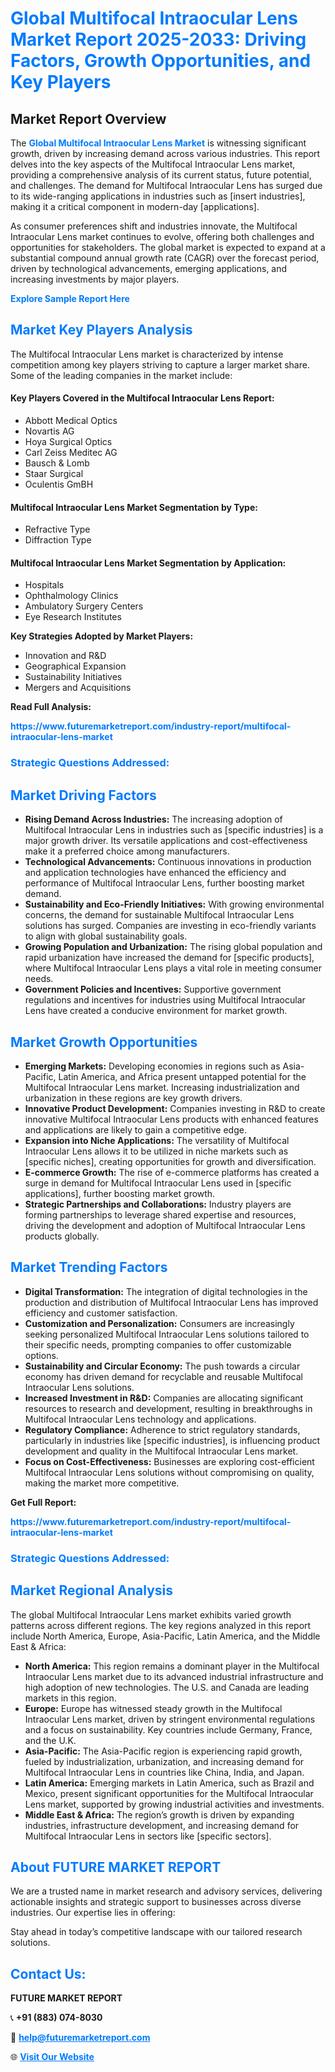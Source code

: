 <h1 style="color: #007BFF;">Global Multifocal Intraocular Lens Market Report 2025-2033: Driving Factors, Growth Opportunities, and Key Players</h1>

<section id="overview">
<h2>Market Report Overview</h2>
<p>The <a href="https://www.futuremarketreport.com/industry-report/multifocal-intraocular-lens-market" style="color: #007BFF; text-decoration: none;"><strong>Global Multifocal Intraocular Lens Market</strong></a> is witnessing significant growth, driven by increasing demand across various industries. This report delves into the key aspects of the Multifocal Intraocular Lens market, providing a comprehensive analysis of its current status, future potential, and challenges. The demand for Multifocal Intraocular Lens has surged due to its wide-ranging applications in industries such as [insert industries], making it a critical component in modern-day [applications].</p>
<p>As consumer preferences shift and industries innovate, the Multifocal Intraocular Lens market continues to evolve, offering both challenges and opportunities for stakeholders. The global market is expected to expand at a substantial compound annual growth rate (CAGR) over the forecast period, driven by technological advancements, emerging applications, and increasing investments by major players.</p>
</section>

<section id="overview">
<p><a href="https://www.futuremarketreport.com/request-sample/reportId=96942" style="color: #007BFF; text-decoration: none;"><strong>Explore Sample Report Here</strong></a></p>
</section>

<section id="key-players">
<h2 style="color: #007BFF;">Market Key Players Analysis</h2>
<p>The Multifocal Intraocular Lens market is characterized by intense competition among key players striving to capture a larger market share. Some of the leading companies in the market include:</p>
<h4>Key Players Covered in the Multifocal Intraocular Lens Report:</h4>
<ul><li>Abbott Medical Optics</li><li>Novartis AG</li><li>Hoya Surgical Optics</li><li>Carl Zeiss Meditec AG</li><li>Bausch &amp; Lomb</li><li>Staar Surgical</li><li>Oculentis GmBH</li></ul>
<h4>Multifocal Intraocular Lens Market Segmentation by Type:</h4>
<ul><li>Refractive Type</li><li>Diffraction Type</li></ul>

<h4>Multifocal Intraocular Lens Market Segmentation by Application:</h4>
<ul><li>Hospitals</li><li>Ophthalmology Clinics</li><li>Ambulatory Surgery Centers</li><li>Eye Research Institutes</li></ul>
<p><strong>Key Strategies Adopted by Market Players:</strong></p>
<ul>
<li>Innovation and R&D</li>
<li>Geographical Expansion</li>
<li>Sustainability Initiatives</li>
<li>Mergers and Acquisitions</li>
</ul>
</section>

<section>
<p><strong>Read Full Analysis: </strong></p><a href="https://www.futuremarketreport.com/industry-report/multifocal-intraocular-lens-market" style="color: #007BFF; text-decoration: none;"><strong>https://www.futuremarketreport.com/industry-report/multifocal-intraocular-lens-market</strong></a>
<h3 style="color: #007BFF;">Strategic Questions Addressed:</h3>
</section>

<section id="driving-factors">
<h2 style="color: #007BFF;">Market Driving Factors</h2>
<ul>
<li><strong>Rising Demand Across Industries:</strong> The increasing adoption of Multifocal Intraocular Lens in industries such as [specific industries] is a major growth driver. Its versatile applications and cost-effectiveness make it a preferred choice among manufacturers.</li>
<li><strong>Technological Advancements:</strong> Continuous innovations in production and application technologies have enhanced the efficiency and performance of Multifocal Intraocular Lens, further boosting market demand.</li>
<li><strong>Sustainability and Eco-Friendly Initiatives:</strong> With growing environmental concerns, the demand for sustainable Multifocal Intraocular Lens solutions has surged. Companies are investing in eco-friendly variants to align with global sustainability goals.</li>
<li><strong>Growing Population and Urbanization:</strong> The rising global population and rapid urbanization have increased the demand for [specific products], where Multifocal Intraocular Lens plays a vital role in meeting consumer needs.</li>
<li><strong>Government Policies and Incentives:</strong> Supportive government regulations and incentives for industries using Multifocal Intraocular Lens have created a conducive environment for market growth.</li>
</ul>
</section>

<section id="growth-opportunities">
<h2 style="color: #007BFF;">Market Growth Opportunities</h2>
<ul>
<li><strong>Emerging Markets:</strong> Developing economies in regions such as Asia-Pacific, Latin America, and Africa present untapped potential for the Multifocal Intraocular Lens market. Increasing industrialization and urbanization in these regions are key growth drivers.</li>
<li><strong>Innovative Product Development:</strong> Companies investing in R&D to create innovative Multifocal Intraocular Lens products with enhanced features and applications are likely to gain a competitive edge.</li>
<li><strong>Expansion into Niche Applications:</strong> The versatility of Multifocal Intraocular Lens allows it to be utilized in niche markets such as [specific niches], creating opportunities for growth and diversification.</li>
<li><strong>E-commerce Growth:</strong> The rise of e-commerce platforms has created a surge in demand for Multifocal Intraocular Lens used in [specific applications], further boosting market growth.</li>
<li><strong>Strategic Partnerships and Collaborations:</strong> Industry players are forming partnerships to leverage shared expertise and resources, driving the development and adoption of Multifocal Intraocular Lens products globally.</li>
</ul>
</section>

<section id="trending-factors">
<h2 style="color: #007BFF;">Market Trending Factors</h2>
<ul>
<li><strong>Digital Transformation:</strong> The integration of digital technologies in the production and distribution of Multifocal Intraocular Lens has improved efficiency and customer satisfaction.</li>
<li><strong>Customization and Personalization:</strong> Consumers are increasingly seeking personalized Multifocal Intraocular Lens solutions tailored to their specific needs, prompting companies to offer customizable options.</li>
<li><strong>Sustainability and Circular Economy:</strong> The push towards a circular economy has driven demand for recyclable and reusable Multifocal Intraocular Lens solutions.</li>
<li><strong>Increased Investment in R&D:</strong> Companies are allocating significant resources to research and development, resulting in breakthroughs in Multifocal Intraocular Lens technology and applications.</li>
<li><strong>Regulatory Compliance:</strong> Adherence to strict regulatory standards, particularly in industries like [specific industries], is influencing product development and quality in the Multifocal Intraocular Lens market.</li>
<li><strong>Focus on Cost-Effectiveness:</strong> Businesses are exploring cost-efficient Multifocal Intraocular Lens solutions without compromising on quality, making the market more competitive.</li>
</ul>
</section>

<section>
<p><strong>Get Full Report: </strong></p><a href="https://www.futuremarketreport.com/industry-report/multifocal-intraocular-lens-market" style="color: #007BFF; text-decoration: none;"><strong>https://www.futuremarketreport.com/industry-report/multifocal-intraocular-lens-market</strong></a>
<h3 style="color: #007BFF;">Strategic Questions Addressed:</h3>
</section>


<section id="regional-analysis">
<h2 style="color: #007BFF;">Market Regional Analysis</h2>
<p>The global Multifocal Intraocular Lens market exhibits varied growth patterns across different regions. The key regions analyzed in this report include North America, Europe, Asia-Pacific, Latin America, and the Middle East & Africa:</p>
<ul>
<li><strong>North America:</strong> This region remains a dominant player in the Multifocal Intraocular Lens market due to its advanced industrial infrastructure and high adoption of new technologies. The U.S. and Canada are leading markets in this region.</li>
<li><strong>Europe:</strong> Europe has witnessed steady growth in the Multifocal Intraocular Lens market, driven by stringent environmental regulations and a focus on sustainability. Key countries include Germany, France, and the U.K.</li>
<li><strong>Asia-Pacific:</strong> The Asia-Pacific region is experiencing rapid growth, fueled by industrialization, urbanization, and increasing demand for Multifocal Intraocular Lens in countries like China, India, and Japan.</li>
<li><strong>Latin America:</strong> Emerging markets in Latin America, such as Brazil and Mexico, present significant opportunities for the Multifocal Intraocular Lens market, supported by growing industrial activities and investments.</li>
<li><strong>Middle East & Africa:</strong> The region’s growth is driven by expanding industries, infrastructure development, and increasing demand for Multifocal Intraocular Lens in sectors like [specific sectors].</li>
</ul>
</section>

<footer>
<h2 style="color: #007BFF;">About FUTURE MARKET REPORT</h2>
<p>We are a trusted name in market research and advisory services, delivering actionable insights and strategic support to businesses across diverse industries. Our expertise lies in offering:</p>

<p>Stay ahead in today’s competitive landscape with our tailored research solutions.</p>

<h2 style="color: #007BFF;">Contact Us:</h2>
<p><strong>FUTURE MARKET REPORT</strong></p>
<p>📞 <strong>+91 (883) 074-8030</strong></p>
<p>📧 <strong><a href="mailto:help@futuremarketreport.com" style="color: #007BFF;">help@futuremarketreport.com</a></strong></p>
<p>🌐 <strong><a href="https://www.futuremarketreport.com/" style="color: #007BFF;">Visit Our Website</a></strong></p>
</footer>